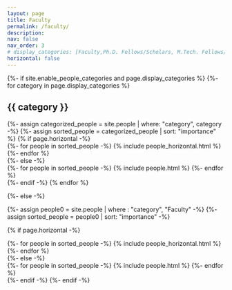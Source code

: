 ```yaml
---
layout: page
title: Faculty
permalink: /faculty/
description: 
nav: false
nav_order: 3
# display_categories: [Faculty,Ph.D. Fellows/Scholars, M.Tech. Fellows/Scholars, Staff ]
horizontal: false
---
```


<!-- pages/peoples.md -->
<div class="people">
{%- if site.enable_people_categories and page.display_categories %}
  <!-- Display categorized people -->
  {%- for category in page.display_categories %}
  <h2 class="category">{{ category }}</h2>
  {%- assign categorized_people = site.people | where: "category", category -%}
  {%- assign sorted_people = categorized_people | sort: "importance" %}
  <!-- Generate cards for each people -->
  {% if page.horizontal -%}
  <div class="container">
    <div class="row row-cols-1">
    {%- for people in sorted_people -%}
      {% include people_horizontal.html %}  
    {%- endfor %}
    </div>
  </div>
  {%- else -%}
  <div class="grid">
    {%- for people in sorted_people -%}
      {% include people.html %}
    {%- endfor %}
  </div>
  {%- endif -%}
  {% endfor %}

{%- else -%}
<!-- Display people without categories -->
{%- assign people0 = site.people | where : "category", "Faculty" -%}
  {%- assign sorted_people = people0 | sort: "importance" -%}
  <!-- Generate cards for each people -->
  {% if page.horizontal -%}
  <div class="container">
    <div class="row row-cols-2">
    {%- for people in sorted_people -%}
      {% include people_horizontal.html %}
    {%- endfor %}
    </div>
  </div>
  {%- else -%}
  <div class="grid">
    {%- for people in sorted_people -%}
      {% include people.html %}
    {%- endfor %}
  </div>
  {%- endif -%}
{%- endif -%}
</div>
